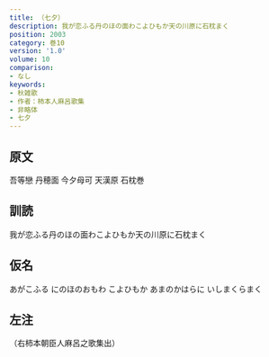 ```yaml
---
title: （七夕）
description: 我が恋ふる丹のほの面わこよひもか天の川原に石枕まく
position: 2003
category: 巻10
version: '1.0'
volume: 10
comparison:
- なし
keywords:
- 秋雑歌
- 作者：柿本人麻呂歌集
- 非略体
- 七夕
---
```


## 原文

吾等戀 丹穂面 今夕母可 天漢原 石枕巻

## 訓読

我が恋ふる丹のほの面わこよひもか天の川原に石枕まく

## 仮名

あがこふる にのほのおもわ こよひもか あまのかはらに いしまくらまく

## 左注

（右柿本朝臣人麻呂之歌集出）
